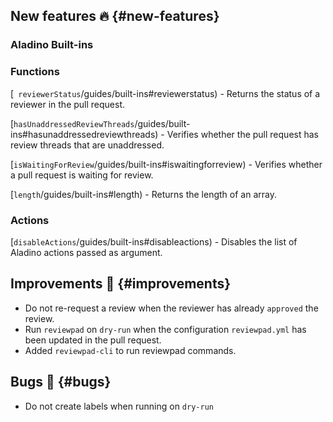 ## New features :fire: {#new-features}

### Aladino Built-ins

### Functions

[` reviewerStatus`/guides/built-ins#reviewerstatus) - Returns the status of a reviewer in the pull request.

[`hasUnaddressedReviewThreads`/guides/built-ins#hasunaddressedreviewthreads) - Verifies whether the pull request has review threads that are unaddressed.

[`isWaitingForReview`/guides/built-ins#iswaitingforreview) - Verifies whether a pull request is waiting for review.

[`length`/guides/built-ins#length) - Returns the length of an array.

### Actions

[`disableActions`/guides/built-ins#disableactions) - Disables the list of Aladino actions passed as argument.

## Improvements :rocket: {#improvements}

- Do not re-request a review when the reviewer has already `approved` the review.
- Run `reviewpad` on `dry-run` when the configuration `reviewpad.yml` has been updated in the pull request.
- Added `reviewpad-cli` to run reviewpad commands.

## Bugs :bug: {#bugs}

- Do not create labels when running on `dry-run`